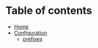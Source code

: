 # Table of contents

* [Home](README.md)
* [Configuration](configuration/README.md)
  * [prefixes](configuration/prefixes.md)

